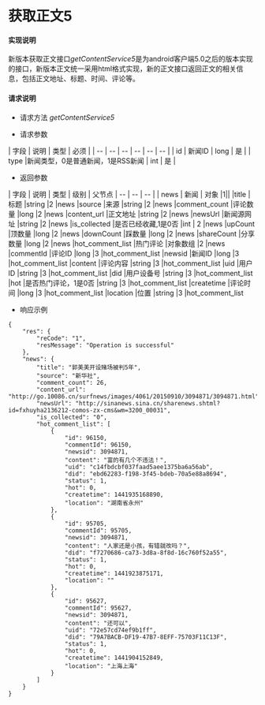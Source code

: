 # 获取正文5

#### **实现说明**  

新版本获取正文接口*getContentService5*是为android客户端5.0之后的版本实现的接口，新版本正文统一采用html格式实现，新的正文接口返回正文的相关信息，包括正文地址、标题、时间、评论等。

#### **请求说明**

* 请求方法 *getContentService5*

* 请求参数

| 字段 | 说明 | 类型 | 必须 |
| -- | -- | -- | -- | -- | -- |
| id | 新闻ID | long | 是 |
| type |新闻类型，0是普通新闻，1是RSS新闻 | int | 是 |

* 返回参数

| 字段 | 说明 | 类型 | 级别 | 父节点
| -- | -- | -- |
| news | 新闻 | 对象 |1||
|title	|标题 |string	|2	|news
|source	|来源 |string 	|2	|news
|comment_count	|评论数量	|long |2	|news
|content_url	|正文地址	|string |2	|news
|newsUrl	|新闻源网址	|string |2	|news
|is_collected |是否已经收藏,1是0否 |int | 2 |news
|upCount	|顶数量 |long	|2	|news
|downCount	|踩数量 |long	|2	|news
|shareCount	|分享数量 |long	|2	|news
|hot_comment_list	|热门评论 |对象数组	|2	|news
|commentId	|评论ID |long	|3	|hot_comment_list
|newsid	|新闻ID |long	|3	|hot_comment_list
|content	|评论内容 |string	|3	|hot_comment_list
|uid	|用户ID |string	|3	|hot_comment_list
|did	|用户设备号 |string	|3	|hot_comment_list
|hot	|是否热门评论，1是0否 |string	|3	|hot_comment_list
|createtime	|评论时间 |long	|3	|hot_comment_list
|location	|位置 |string	|3	|hot_comment_list


* 响应示例

```
{
    "res": {
        "reCode": "1", 
        "resMessage": "Operation is successful"
    }, 
    "news": {
        "title": "郭美美开设赌场被判5年", 
        "source": "新华社",
        "comment_count": 26, 
        "content_url": "http://go.10086.cn/surfnews/images/4061/20150910/3094871/3094871.html", 
        "newsUrl": "http://sinanews.sina.cn/sharenews.shtml?id=fxhuyha2136212-comos-zx-cms&wm=3200_00031", 
        "is_collected": "0",
        "hot_comment_list": [
            {
                "id": 96150, 
                "commentId": 96150, 
                "newsid": 3094871, 
                "content": "富的有几个不违法！", 
                "uid": "c14fbdcbf037faad5aee1375ba6a56ab", 
                "did": "ebd62283-f198-3f45-bdeb-70a5e88a8694", 
                "status": 1, 
                "hot": 0, 
                "createtime": 1441935168890, 
                "location": "湖南省永州"
            }, 
            {
                "id": 95705, 
                "commentId": 95705, 
                "newsid": 3094871, 
                "content": "人家还是小孩，有错就改吗？", 
                "did": "f7270686-ca73-3d8a-8f8d-16c760f52a55", 
                "status": 1, 
                "hot": 0, 
                "createtime": 1441923875171, 
                "location": ""
            }, 
            {
                "id": 95627, 
                "commentId": 95627, 
                "newsid": 3094871, 
                "content": "还可以", 
                "uid": "72e57cd74ef9b1ff", 
                "did": "79A7BACB-DF19-47B7-8EFF-75703F11C13F", 
                "status": 1, 
                "hot": 0, 
                "createtime": 1441904152849, 
                "location": "上海上海"
            }
        ]
    }
}
```